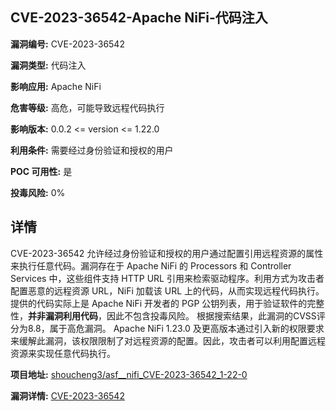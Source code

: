 ## CVE-2023-36542-Apache NiFi-代码注入

**漏洞编号:** CVE-2023-36542

**漏洞类型:** 代码注入

**影响应用:** Apache NiFi

**危害等级:** 高危，可能导致远程代码执行

**影响版本:** 0.0.2 <= version <= 1.22.0

**利用条件:** 需要经过身份验证和授权的用户

**POC 可用性:** 是

**投毒风险:** 0%

## 详情

CVE-2023-36542 允许经过身份验证和授权的用户通过配置引用远程资源的属性来执行任意代码。漏洞存在于 Apache NiFi 的 Processors 和 Controller Services 中，这些组件支持 HTTP URL 引用来检索驱动程序。利用方式为攻击者配置恶意的远程资源 URL，NiFi 加载该 URL 上的代码，从而实现远程代码执行。提供的代码实际上是 Apache NiFi 开发者的 PGP 公钥列表，用于验证软件的完整性，**并非漏洞利用代码**，因此不包含投毒风险。
根据搜索结果，此漏洞的CVSS评分为8.8，属于高危漏洞。 Apache NiFi 1.23.0 及更高版本通过引入新的权限要求来缓解此漏洞，该权限限制了对远程资源的配置。因此，攻击者可以利用配置远程资源来实现任意代码执行。

**项目地址:** [shoucheng3/asf__nifi_CVE-2023-36542_1-22-0](https://github.com/shoucheng3/asf__nifi_CVE-2023-36542_1-22-0)

**漏洞详情:** [CVE-2023-36542](https://nvd.nist.gov/vuln/detail/CVE-2023-36542)